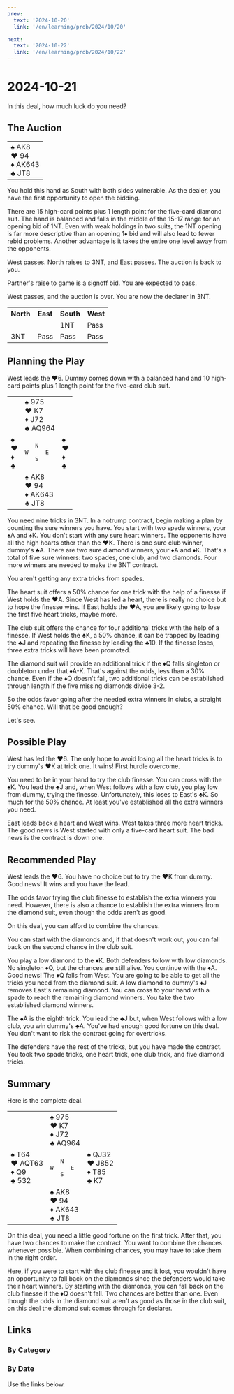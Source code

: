 ```yaml
---
prev:
  text: '2024-10-20'
  link: '/en/learning/prob/2024/10/20'

next:
  text: '2024-10-22'
  link: '/en/learning/prob/2024/10/22'
---
```


# 2024-10-21

In this deal, how much luck do you need?

<Badge type="warning" text="Play"/>

## The Auction

<table class="hand">
	<tr>
		<td>♠ AK8<br>♥ 94<br>♦ AK643<br>♣ JT8</td>
	</tr>
</table>

You hold this hand as South with both sides vulnerable. As the dealer, you have the first opportunity to open the bidding.

There are 15 high-card points plus 1 length point for the five-card diamond suit. The hand is balanced and falls in the middle of the 15-17 range for an opening bid of 1NT. Even with weak holdings in two suits, the 1NT opening is far more descriptive than an opening 1♦ bid and will also lead to fewer rebid problems. Another advantage is it takes the entire one level away from the opponents.

West passes. North raises to 3NT, and East passes. The auction is back to you.

Partner's raise to game is a signoff bid. You are expected to pass.

West passes, and the auction is over. You are now the declarer in 3NT.

<table class="auction">
	<tr>
		<th>North</th>
		<th>East</th>
		<th>South</th>
		<th>West</th>
	</tr>
	<tr>
		<td></td>
		<td></td>
		<td>1NT</td>
		<td>Pass</td>
	</tr>
	<tr>
		<td>3NT</td>
		<td>Pass</td>
		<td>Pass</td>
		<td>Pass</td>
	</tr>
</table>

## Planning the Play

West leads the ♥6. Dummy comes down with a balanced hand and 10 high-card points plus 1 length point for the five-card club suit.

<table class="deal">
	<tr>
		<td></td>
		<td>♠ 975<br>♥ K7<br>♦ J72<br>♣ AQ964</td>
		<td></td>
	</tr>
	<tr>
		<td>♠ <br>♥ <br>♦ <br>♣ </td>
		<td><pre>   N<br>W     E<br>   S</pre></td>
		<td>♠ <br>♥ <br>♦ <br>♣ </td>
	</tr>
	<tr>
		<td></td>
		<td>♠ AK8<br>♥ 94<br>♦ AK643<br>♣ JT8</td>
		<td></td>
	</tr>
</table>

You need nine tricks in 3NT. In a notrump contract, begin making a plan by counting the sure winners you have. You start with two spade winners, your ♠A and ♠K. You don't start with any sure heart winners. The opponents have all the high hearts other than the ♥K. There is one sure club winner, dummy's ♣A. There are two sure diamond winners, your ♦A and ♦K. That's a total of five sure winners: two spades, one club, and two diamonds. Four more winners are needed to make the 3NT contract.

You aren't getting any extra tricks from spades.

The heart suit offers a 50% chance for one trick with the help of a finesse if West holds the ♥A. Since West has led a heart, there is really no choice but to hope the finesse wins. If East holds the ♥A, you are likely going to lose the first five heart tricks, maybe more.

The club suit offers the chance for four additional tricks with the help of a finesse. If West holds the ♣K, a 50% chance, it can be trapped by leading the ♣J and repeating the finesse by leading the ♣10. If the finesse loses, three extra tricks will have been promoted.

The diamond suit will provide an additional trick if the ♦Q falls singleton or doubleton under that ♦A-K. That's against the odds, less than a 30% chance. Even if the ♦Q doesn't fall, two additional tricks can be established through length if the five missing diamonds divide 3-2.

So the odds favor going after the needed extra winners in clubs, a straight 50% chance. Will that be good enough?

Let's see.

## Possible Play

West has led the ♥6. The only hope to avoid losing all the heart tricks is to try dummy's ♥K at trick one. It wins! First hurdle overcome.

You need to be in your hand to try the club finesse. You can cross with the ♠K. You lead the ♣J and, when West follows with a low club, you play low from dummy, trying the finesse. Unfortunately, this loses to East's ♣K. So much for the 50% chance. At least you've established all the extra winners you need.

East leads back a heart and West wins. West takes three more heart tricks. The good news is West started with only a five-card heart suit. The bad news is the contract is down one.

## Recommended Play

West leads the ♥6. You have no choice but to try the ♥K from dummy. Good news! It wins and you have the lead.

The odds favor trying the club finesse to establish the extra winners you need. However, there is also a chance to establish the extra winners from the diamond suit, even though the odds aren't as good.

On this deal, you can afford to combine the chances.

You can start with the diamonds and, if that doesn't work out, you can fall back on the second chance in the club suit.

You play a low diamond to the ♦K. Both defenders follow with low diamonds. No singleton ♦Q, but the chances are still alive. You continue with the ♦A. Good news! The ♦Q falls from West. You are going to be able to get all the tricks you need from the diamond suit. A low diamond to dummy's ♦J removes East's remaining diamond. You can cross to your hand with a spade to reach the remaining diamond winners. You take the two established diamond winners.

The ♠A is the eighth trick. You lead the ♣J but, when West follows with a low club, you win dummy's ♣A. You've had enough good fortune on this deal. You don't want to risk the contract going for overtricks.

The defenders have the rest of the tricks, but you have made the contract. You took two spade tricks, one heart trick, one club trick, and five diamond tricks.

## Summary

Here is the complete deal.

<table class="deal">
	<tr>
		<td></td>
		<td>♠ 975<br>♥ K7<br>♦ J72<br>♣ AQ964</td>
		<td></td>
	</tr>
	<tr>
		<td>♠ T64<br>♥ AQT63<br>♦ Q9<br>♣ 532</td>
		<td><pre>   N<br>W     E<br>   S</pre></td>
		<td>♠ QJ32<br>♥ J852<br>♦ T85<br>♣ K7</td>
	</tr>
	<tr>
		<td></td>
		<td>♠ AK8<br>♥ 94<br>♦ AK643<br>♣ JT8</td>
		<td></td>
	</tr>
</table>

On this deal, you need a little good fortune on the first trick. After that, you have two chances to make the contract. You want to combine the chances whenever possible. When combining chances, you may have to take them in the right order.

Here, if you were to start with the club finesse and it lost, you wouldn't have an opportunity to fall back on the diamonds since the defenders would take their heart winners. By starting with the diamonds, you can fall back on the club finesse if the ♦Q doesn't fall. Two chances are better than one. Even though the odds in the diamond suit aren't as good as those in the club suit, on this deal the diamond suit comes through for declarer.

## Links

[<Badge type="tip" text="Go to Practice"/>](/en/practice/prob/2024/10/21)

### By Category

[<Badge type="tip" text="<--"/>](/en/learning/prob/2024/10/19)
[<Badge type="tip" text="Calendar"/>](/en/learning/calendar/2024/10)
[<Badge type="info" text="-->"/>](/en/learning/prob/2024/10/21#links)

### By Date

Use the links below.